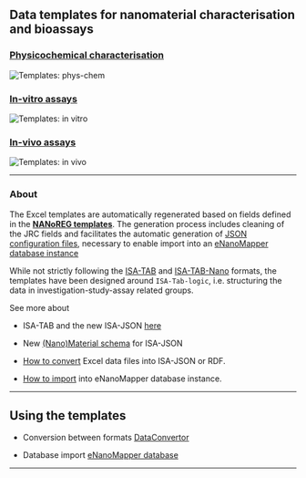 ## Data templates for nanomaterial characterisation and bioassays

### [Physicochemical characterisation](templates_pchem.html)

![Templates: phys-chem](images/templates_pchem.png "P-CHEM")

### [In-vitro assays](templates_invitro.html)

![Templates: in vitro](images/templates_invitro.png "In-vitro")

### [In-vivo assays](templates_invivo.html)

![Templates: in vivo](images/templates_invivo.png "In-vivo")

---

### About

The Excel templates are automatically regenerated based on fields defined in the [**NANoREG templates**](http://www.nanoreg.eu/media-and-downloads/templates). 
The generation process includes cleaning of the JRC fields and facilitates the automatic generation of [JSON configuration files](jsonconfig.html), necessary to enable import into an [eNanoMapper database instance](https://data.enanomapper.net)

While not strictly following the [ISA-TAB](http://isa-tools.org/) and [ISA-TAB-Nano](https://wiki.nci.nih.gov/display/icr/isa-tab-nano) formats, the templates have been designed around `ISA-Tab-logic`, i.e. structuring the data in investigation-study-assay related groups.

See more about 

* ISA-TAB and the new ISA-JSON [here](isa.html) 

* New [(Nano)Material schema](isa.html) for ISA-JSON  

* [How to convert](convertor.html) Excel data files into ISA-JSON or RDF.

* [How to import](enanomapper.html) into eNanoMapper database instance.

---

## Using the templates
 
* Conversion between formats [DataConvertor](convertor.html)

* Database import [eNanoMapper database](http://ambit.sourceforge.net/enanomapper.html)

---






